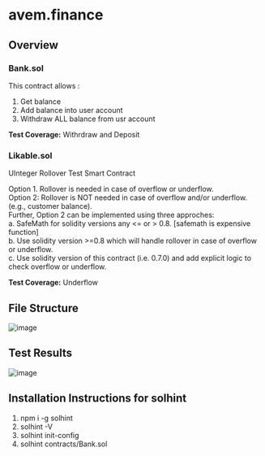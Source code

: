 # avem.finance

## Overview
### Bank.sol
This contract allows :
 1. Get balance
 2. Add balance into user account
 3. Withdraw ALL balance from usr account

<b>Test Coverage:</b>  Withrdraw and Deposit

### Likable.sol
UInteger Rollover Test Smart Contract
 
Option 1. Rollover is needed in case of overflow or underflow. <br>
Option 2: Rollover is NOT needed in case of overflow and/or underflow. (e.g., customer balance). <br>
Further, Option 2 can be implemented using three approches: <br>
       a. SafeMath for solidity versions any <= or > 0.8. [safemath is expensive function] <br>
       b. Use solidity version >=0.8 which will handle rollover in case of overflow or underflow. <br>
       c. Use solidity version of this contract (i.e. 0.7.0) and add explicit logic to check overflow or underflow.   <br>          

<b>Test Coverage:</b> Underflow

## File Structure 
![image](https://user-images.githubusercontent.com/35179350/157581238-4a55a3f1-123a-4cb2-958a-da104dc03e0a.png)

## Test Results 

![image](https://user-images.githubusercontent.com/35179350/157581121-07f55deb-e89e-4714-8726-002d9ceca9e8.png)

## Installation Instructions for solhint
1. npm i -g solhint
2. solhint -V
3. solhint init-config 
4. solhint contracts/Bank.sol

